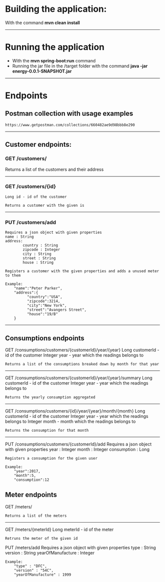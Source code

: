 # Building the application:
With the command **mvn clean install**

---

# Running the application
* With the **mvn spring-boot:run** command 
* Running the jar file in the /target folder with the command **java -jar energy-0.0.1-SNAPSHOT.jar**

---

# Endpoints

## Postman collection with usage examples
	https://www.getpostman.com/collections/660482ae9d98bbb8e290

---

## Customer endpoints:

### GET /customers/

Returns a list of the customers and their address

---

### GET /customers/{id}
	Long id - id of the customer

	Returns a customer with the given is

---

### PUT /customers/add
	Requires a json object with given properties
	name : String 
	address: 
			country : String
			zipcode : Integer
			city : String
			street : String
			house : String

	Registers a customer with the given properties and adds a unused meter to them

	Example:
		"name":"Peter Parker",
		"address":{
			  "country":"USA",
			  "zipcode":3214,
			  "city":"New York",
			  "street":"Avangers Street",
			  "house":"19/B"
		}

---

## Consumptions endpoints

GET /consumptions/customers/{customerId}/year/{year}
	Long customerId - id of the customer
	Integer year - year which the readings belongs to

	Returns a list of the consumptions breaked down by month for that year

---

GET /consumptions/customers/{customerId}/year/{year}/summary
	Long customerId - id of the customer
	Integer year - year which the readings belongs to

	Returns the yearly consumption aggregated

---

GET /consumptions/customers/{id}/year/{year}/month/{month}
	Long customerId - id of the customer
	Integer year - year which the readings belongs to
	Integer month - month which the readings belongs to

	Returns the consumption for that month

---

PUT /consumptions/customers/{customerId}/add
	Requires a json object with given properties
	year : Integer
	month : Integer
	consumption : Long 

	Registers a consumption for the given user
	
	Example: 
		"year":2017,
		"month":5,
		"consumption":12


## Meter endpoints
	
GET /meters/

	Returns a list of the meters

---

GET /meters/{meterId}
	Long meterId - id of the meter
	
	Retruns the meter of the given id
	
PUT /meters/add
	Requires a json object with given properties
	type              : String
	version 		  : String
	yearOfManufacture : Integer

	Example:
		"type" : "DFC",
		"version" : "54C",
		"yearOfManufacture" : 1999 

